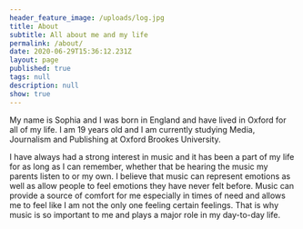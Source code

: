 ```yaml
---
header_feature_image: /uploads/log.jpg
title: About
subtitle: All about me and my life
permalink: /about/
date: 2020-06-29T15:36:12.231Z
layout: page
published: true
tags: null
description: null
show: true
---
```

My name is Sophia and I was born in England and have lived in Oxford for all of my life. I am 19 years old and I am currently studying Media, Journalism and Publishing at Oxford Brookes University.

I have always had a strong interest in music and it has been a part of my life for as long as I can remember, whether that be hearing the music my parents listen to or my own. I believe that music can represent emotions as well as allow people to feel emotions they have never felt before. Music can provide a source of comfort for me especially in times of need and allows me to feel like I am not the only one feeling certain feelings. That is why music is so important to me and plays a major role in my day-to-day life. 